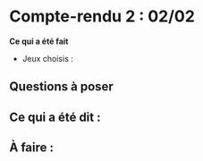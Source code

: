 # Compte-rendu 2 : 02/02

**Ce qui a été fait**
- Jeux choisis :


**Questions à poser**
-


**Ce qui a été dit :**
-


**À faire :**
-
